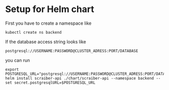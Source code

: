 # Setup for Helm chart

First you have to create a namespace like

```
kubectl create ns backend
```

If the database access string looks like

```
postgresql://USERNAME:PASSWORD@CLUSTER_ADRESS:PORT/DATABASE
```

you can run

```
export POSTGRESQL_URL="postgresql://USERNAME:PASSWORD@CLUSTER_ADRESS:PORT/DATABASE"
helm install scraiber-api ./chart/scraiber-api --namespace backend --set secret.postgresqlURL=$POSTGRESQL_URL
```
